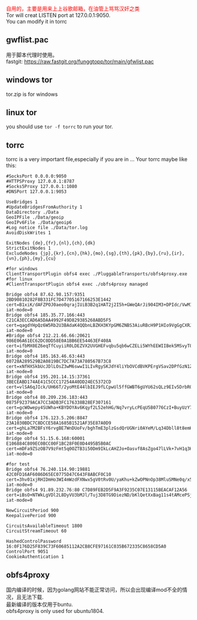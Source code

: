 <font color=red> 自用的，主要是用来上上谷歌邮箱，在油管上骂骂汉奸之类</font> <br>
Tor will creat LISTEN port at 127.0.0.1:9050.<br>
You can modify it in torrc<br>
## gwflist.pac
用于脚本代理时使用。<br>
fastgit: https://raw.fastgit.org/funggtopp/tor/main/gfwlist.pac<br>
## windows tor

tor.zip is for windows

## linux tor
you should use <code>tor -f torrc</code> to run your tor.

## torrc
torrc is a very important file,especially if you are in ...
Your torrc maybe like this:

```
#SocksPort 0.0.0.0:9050
#HTTPSProxy 127.0.0.1:8787
#Socks5Proxy 127.0.0.1:1080
#DNSPort 127.0.0.1:9053

UseBridges 1
#UpdateBridgesFromAuthority 1
DataDirectory ./Data
GeoIPFile ./Data/geoip
GeoIPv6File ./Data/geoip6
#Log notice file ./Data/tor.log
AvoidDiskWrites 1

ExitNodes {de},{fr},{nl},{ch},{dk}
StrictExitNodes 1
ExcludeNodes {jp},{kr},{cn},{hk},{mo},{sg},{th},{pk},{by},{ru},{ir},{vn},{ph},{my},{cu}

#for windows
ClientTransportPlugin obfs4 exec ./PluggableTransports/obfs4proxy.exe
#for linux
#ClientTransportPlugin obfs4 exec ./obfs4proxy managed

Bridge obfs4 87.62.98.157:9351 2BD90810282F8B331FC7D47705167166253E1442 cert=B1xiK/dAFZPOJ0aeo0qrajIUiB3B2q1HAT2j2I5h+GWeQArJi904IM3+DPIdc/VwM1jlMg iat-mode=0
Bridge obfs4 185.35.77.166:443 C21CA3ECCAD6A5DAA4992F49D829385268ABD5F5 cert=qagdYHpQz6W5Rb2U3BAdaK4QQbnLBZKH3KYpGM6ZNBS3AiuRBcH9P1HIo9VgGgCXRJQaCA iat-mode=0
#Bridge obfs4 212.21.66.66:20621 986E06A61EC62DC0DD58E0A1BB6EE54463EF408A cert=ifbMX0EZ6eqTfCuyiiR0LDEZVX2UVGHEFvqbu5qb6wCZELi5WYhEEWIIBek5MSvyTQx3CA iat-mode=0
Bridge obfs4 185.163.46.63:443 60728A289529B2A0819BC7DC7A73A780567B73C8 cert=xNfHXSkbUcJDlLOsZ3wM6swwI1LIvRgySKJdY4liYbOVCdBVKPErgVSav2DPfGzN1ZpxJQ iat-mode=0
Bridge obfs4 195.201.14.15:37361 3BECEABD174AE41C5CCC17254A40DD24EC5372CD cert=vlSA6qJIck/UH66T/2yoMtE44lbIEJ9fLCpwUl5ffGWBT6gUYU62sQLz9EIv5DrbROm1Og iat-mode=0
Bridge obfs4 80.209.236.183:443 0875F92379ACA7CC3ADB3FC176338B28EF307161 cert=gcWOwepy4SUWha+KBYDOYAv6Kqyf2L52ehHG/Nq7vryLcPEqU5B0776CzI+BuyUzY7JqFg iat-mode=0
Bridge obfs4 176.123.5.206:8847 23A1030BDC7C8DCCE58A1685B1521AF35E87A0D9 cert=ghLa7M2BFsY6rvgBE7WnDUoFv/bghTmE3plzGsdQrUGNri0AYeM/Lq34Dbll8t8emH0EPQ iat-mode=0
Bridge obfs4 51.15.6.168:60001 E106884C809EC0BCC00F1BC28F0E0D4495B5B0AC cert=mDFa9ZSzOB7V9zFmt5q0OZTB3i50Dm9IkLcAHZJo+Oasvf8AsZgo47lLVk+7vH1q3Hrkfw iat-mode=0

#for test
Bridge obfs4 76.240.114.90:19881 42C0FD16AF6086D65EC0775D47C643F8ABCF0C10 cert=3hv01xjRHIDmHo3WI4mWzdFXNwx5gV0tRv0U/yaKhu+kZwOPNnOp38MluSMNe0q/x5hLRA iat-mode=0
Bridge obfs4 91.89.232.76:80 C7D89FEB2D5F9A3F9235C07E13115BEACAF12A56 cert=iBsO+NTWkLgVDl2L8DyVU3bMJl/Tuj3D8TG9DiezND/bKlQetXxBag11s4tAMcePSjybcA iat-mode=0

NewCircuitPeriod 900
KeepalivePeriod 900

CircuitsAvailableTimeout 1800
CircuitStreamTimeout 60

HashedControlPassword 16:0F176D25F839C73F60685112A2CB8CFE97161C035B672335C8658CD5A0
ControlPort 9051
CookieAuthentication 1

```

## obfs4proxy
国内编译的时候，因为golang网站不能正常访问，所以会出现编译mod不全的情况，且无法下载.<br>
最新编译的版本仅用于buntu.<br>
obfs4proxy is only used for ubuntu1804.
